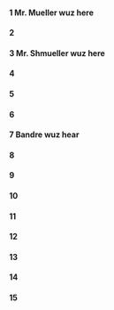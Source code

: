 #### 1 Mr. Mueller wuz here
#### 2
#### 3 Mr. Shmueller wuz here
#### 4
#### 5
#### 6
#### 7 Bandre wuz hear
#### 8
#### 9
#### 10
#### 11
#### 12
#### 13
#### 14
#### 15
